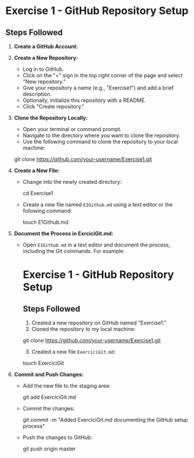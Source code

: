 # Exercise 1 - GitHub Repository Setup

## Steps Followed

1. **Create a GitHub Account:**


2. **Create a New Repository:**
   - Log in to GitHub.
   - Click on the "+" sign in the top right corner of the page and select "New repository."
   - Give your repository a name (e.g., "Exercise1") and add a brief description.
   - Optionally, initialize this repository with a README.
   - Click "Create repository."

3. **Clone the Repository Locally:**
   - Open your terminal or command prompt.
   - Navigate to the directory where you want to clone the repository.
   - Use the following command to clone the repository to your local machine:

    
    git clone https://github.com/your-username/Exercise1.git
    

4. **Create a New File:**
   - Change into the newly created directory:

    
     cd Exercise1
     

   - Create a new file named `E1Github.md` using a text editor or the following command:

     
     touch E1Github.md
     

5. **Document the Process in ExrciciGit.md:**
   - Open `E1Github.md` in a text editor and document the process, including the Git commands. For example:

    
     # Exercise 1 - GitHub Repository Setup

     ## Steps Followed

     1. Created a new repository on GitHub named "Exercise1."
     2. Cloned the repository to my local machine:

     
     git clone https://github.com/your-username/Exercise1.git
     

     3. Created a new file `ExerciciGit.md`:

    
     touch ExerciciGit
 

6. **Commit and Push Changes:**
   - Add the new file to the staging area:

     
     git add ExerciciGit.md
     

   - Commit the changes:

     
     git commit -m "Added ExerciciGit.md documenting the GitHub setup process"
     

   - Push the changes to GitHub:

    
     git push origin master
     
